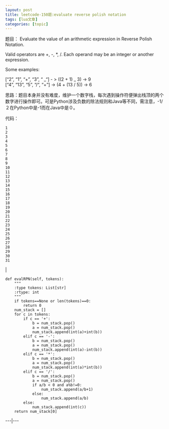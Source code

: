 ```yaml
---
layout: post
title: leetcode-150题:evaluate reverse polish notation 
tags: [lua文章]
categories: [topic]
---
```

题目： Evaluate the value of an arithmetic expression in Reverse Polish Notation.

Valid operators are +, -, *, /. Each operand may be an integer or another
expression.

Some examples:

[“2”, “1”, “+”, “3”, “ _“] - > ((2 + 1) _ 3) -> 9  
[“4”, “13”, “5”, “/“, “+”] -> (4 + (13 / 5)) -> 6

思路：题目本身并没有难度，维护一个数字栈，每次遇到操作符便弹出栈顶的两个数字进行操作即可。可是Python涉及负数的除法规则和Java等不同，需注意，-1/２在Python中是-1而在Java中是０。

代码：  

    
    
    1  
    2  
    3  
    4  
    5  
    6  
    7  
    8  
    9  
    10  
    11  
    12  
    13  
    14  
    15  
    16  
    17  
    18  
    19  
    20  
    21  
    22  
    23  
    24  
    25  
    26  
    27  
    28  
    29  
    30  
    31  
    

|

    
    
    def evalRPN(self, tokens):  
        """  
        :type tokens: List[str]  
        :rtype: int  
        """  
        if tokens==None or len(tokens)==0:  
            return 0  
        num_stack = []  
        for c in tokens:  
            if c == '+':  
                b = num_stack.pop()  
                a = num_stack.pop()  
                num_stack.append(int(a)+int(b))  
            elif c == '-':  
                b = num_stack.pop()  
                a = num_stack.pop()  
                num_stack.append(int(a)-int(b))  
            elif c == '*':  
                b = num_stack.pop()  
                a = num_stack.pop()  
                num_stack.append(int(a)*int(b))  
            elif c == '/':  
                b = num_stack.pop()  
                a = num_stack.pop()  
                if a/b < 0 and a%b!=0:  
                    num_stack.append(a/b+1)  
                else:  
                    num_stack.append(a/b)  
            else:  
                num_stack.append(int(c))  
        return num_stack[0]  
      
  
---|---